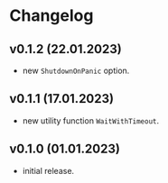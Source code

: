 # Changelog

## v0.1.2 (22.01.2023)
- new `ShutdownOnPanic` option.

## v0.1.1 (17.01.2023)
- new utility function `WaitWithTimeout`.

## v0.1.0 (01.01.2023)
- initial release.